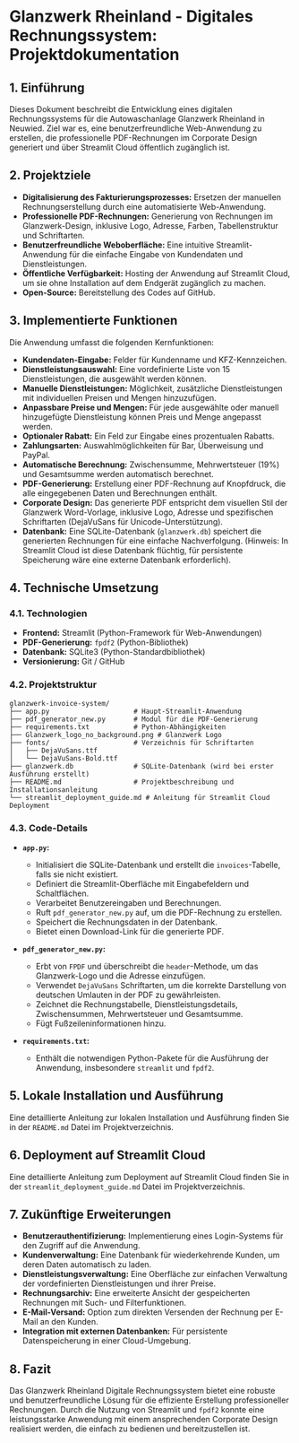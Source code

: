 # Glanzwerk Rheinland - Digitales Rechnungssystem: Projektdokumentation

## 1. Einführung

Dieses Dokument beschreibt die Entwicklung eines digitalen Rechnungssystems für die Autowaschanlage Glanzwerk Rheinland in Neuwied. Ziel war es, eine benutzerfreundliche Web-Anwendung zu erstellen, die professionelle PDF-Rechnungen im Corporate Design generiert und über Streamlit Cloud öffentlich zugänglich ist.

## 2. Projektziele

- **Digitalisierung des Fakturierungsprozesses:** Ersetzen der manuellen Rechnungserstellung durch eine automatisierte Web-Anwendung.
- **Professionelle PDF-Rechnungen:** Generierung von Rechnungen im Glanzwerk-Design, inklusive Logo, Adresse, Farben, Tabellenstruktur und Schriftarten.
- **Benutzerfreundliche Weboberfläche:** Eine intuitive Streamlit-Anwendung für die einfache Eingabe von Kundendaten und Dienstleistungen.
- **Öffentliche Verfügbarkeit:** Hosting der Anwendung auf Streamlit Cloud, um sie ohne Installation auf dem Endgerät zugänglich zu machen.
- **Open-Source:** Bereitstellung des Codes auf GitHub.

## 3. Implementierte Funktionen

Die Anwendung umfasst die folgenden Kernfunktionen:

- **Kundendaten-Eingabe:** Felder für Kundenname und KFZ-Kennzeichen.
- **Dienstleistungsauswahl:** Eine vordefinierte Liste von 15 Dienstleistungen, die ausgewählt werden können.
- **Manuelle Dienstleistungen:** Möglichkeit, zusätzliche Dienstleistungen mit individuellen Preisen und Mengen hinzuzufügen.
- **Anpassbare Preise und Mengen:** Für jede ausgewählte oder manuell hinzugefügte Dienstleistung können Preis und Menge angepasst werden.
- **Optionaler Rabatt:** Ein Feld zur Eingabe eines prozentualen Rabatts.
- **Zahlungsarten:** Auswahlmöglichkeiten für Bar, Überweisung und PayPal.
- **Automatische Berechnung:** Zwischensumme, Mehrwertsteuer (19%) und Gesamtsumme werden automatisch berechnet.
- **PDF-Generierung:** Erstellung einer PDF-Rechnung auf Knopfdruck, die alle eingegebenen Daten und Berechnungen enthält.
- **Corporate Design:** Das generierte PDF entspricht dem visuellen Stil der Glanzwerk Word-Vorlage, inklusive Logo, Adresse und spezifischen Schriftarten (DejaVuSans für Unicode-Unterstützung).
- **Datenbank:** Eine SQLite-Datenbank (`glanzwerk.db`) speichert die generierten Rechnungen für eine einfache Nachverfolgung. (Hinweis: In Streamlit Cloud ist diese Datenbank flüchtig, für persistente Speicherung wäre eine externe Datenbank erforderlich).

## 4. Technische Umsetzung

### 4.1. Technologien

- **Frontend:** Streamlit (Python-Framework für Web-Anwendungen)
- **PDF-Generierung:** `fpdf2` (Python-Bibliothek)
- **Datenbank:** SQLite3 (Python-Standardbibliothek)
- **Versionierung:** Git / GitHub

### 4.2. Projektstruktur

```
glanzwerk-invoice-system/
├── app.py                     # Haupt-Streamlit-Anwendung
├── pdf_generator_new.py       # Modul für die PDF-Generierung
├── requirements.txt           # Python-Abhängigkeiten
├── Glanzwerk_logo_no_background.png # Glanzwerk Logo
├── fonts/                     # Verzeichnis für Schriftarten
│   ├── DejaVuSans.ttf
│   └── DejaVuSans-Bold.ttf
├── glanzwerk.db               # SQLite-Datenbank (wird bei erster Ausführung erstellt)
├── README.md                  # Projektbeschreibung und Installationsanleitung
└── streamlit_deployment_guide.md # Anleitung für Streamlit Cloud Deployment
```

### 4.3. Code-Details

- **`app.py`:**
    - Initialisiert die SQLite-Datenbank und erstellt die `invoices`-Tabelle, falls sie nicht existiert.
    - Definiert die Streamlit-Oberfläche mit Eingabefeldern und Schaltflächen.
    - Verarbeitet Benutzereingaben und Berechnungen.
    - Ruft `pdf_generator_new.py` auf, um die PDF-Rechnung zu erstellen.
    - Speichert die Rechnungsdaten in der Datenbank.
    - Bietet einen Download-Link für die generierte PDF.

- **`pdf_generator_new.py`:**
    - Erbt von `FPDF` und überschreibt die `header`-Methode, um das Glanzwerk-Logo und die Adresse einzufügen.
    - Verwendet `DejaVuSans` Schriftarten, um die korrekte Darstellung von deutschen Umlauten in der PDF zu gewährleisten.
    - Zeichnet die Rechnungstabelle, Dienstleistungsdetails, Zwischensummen, Mehrwertsteuer und Gesamtsumme.
    - Fügt Fußzeileninformationen hinzu.

- **`requirements.txt`:**
    - Enthält die notwendigen Python-Pakete für die Ausführung der Anwendung, insbesondere `streamlit` und `fpdf2`.

## 5. Lokale Installation und Ausführung

Eine detaillierte Anleitung zur lokalen Installation und Ausführung finden Sie in der `README.md` Datei im Projektverzeichnis.

## 6. Deployment auf Streamlit Cloud

Eine detaillierte Anleitung zum Deployment auf Streamlit Cloud finden Sie in der `streamlit_deployment_guide.md` Datei im Projektverzeichnis.

## 7. Zukünftige Erweiterungen

- **Benutzerauthentifizierung:** Implementierung eines Login-Systems für den Zugriff auf die Anwendung.
- **Kundenverwaltung:** Eine Datenbank für wiederkehrende Kunden, um deren Daten automatisch zu laden.
- **Dienstleistungsverwaltung:** Eine Oberfläche zur einfachen Verwaltung der vordefinierten Dienstleistungen und ihrer Preise.
- **Rechnungsarchiv:** Eine erweiterte Ansicht der gespeicherten Rechnungen mit Such- und Filterfunktionen.
- **E-Mail-Versand:** Option zum direkten Versenden der Rechnung per E-Mail an den Kunden.
- **Integration mit externen Datenbanken:** Für persistente Datenspeicherung in einer Cloud-Umgebung.

## 8. Fazit

Das Glanzwerk Rheinland Digitale Rechnungssystem bietet eine robuste und benutzerfreundliche Lösung für die effiziente Erstellung professioneller Rechnungen. Durch die Nutzung von Streamlit und `fpdf2` konnte eine leistungsstarke Anwendung mit einem ansprechenden Corporate Design realisiert werden, die einfach zu bedienen und bereitzustellen ist.

